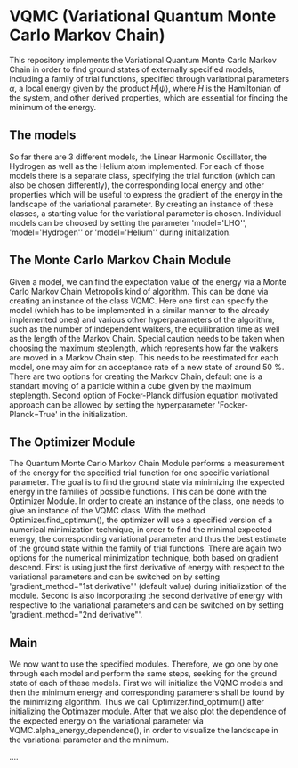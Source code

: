 # VQMC (Variational Quantum Monte Carlo Markov Chain)
This repository implements the Variational Quantum Monte Carlo Markov Chain in order to find ground states 
of externally specified models, including a family of trial functions, specified through variational parameters
$\alpha$, a local energy given by the product $H |\psi\rangle$, where $H$ is the Hamiltonian of the system, and
other derived properties, which are essential for finding the minimum of the energy.

## The models
So far there are 3 different models, the Linear Harmonic Oscillator, the Hydrogen as well as the Helium atom
implemented. For each of those models there is a separate class, specifying the trial function (which can 
also be chosen differently), the corresponding local energy and other properties which will be useful to
express the gradient of the energy in the landscape of the variational parameter. By creating an instance of 
these classes, a starting value for the variational parameter is chosen. Individual models can be choosed by setting the 
parameter 'model='LHO'', 'model='Hydrogen'' or 'model='Helium'' during initialization.

## The Monte Carlo Markov Chain Module
Given a model, we can find the expectation value of the energy via a Monte Carlo Markov Chain Metropolis
kind of algorithm. This can be done via creating an instance of the class VQMC. Here one first can specify
the model (which has to be implemented in a similar manner to the already implemented ones) and various other
hyperparameters of the algorithm, such as the number of independent walkers, the equilibration time as well as
the length of the Markov Chain.
Special caution needs to be taken when choosing the maximum steplength, which represents how far the walkers
are moved in a Markov Chain step. This needs to be reestimated for each model, one may aim for an acceptance
rate of a new state of around 50 %. 
There are two options for creating the Markov Chain, default one is a standart moving of a particle within a 
cube given by the maximum steplength. Second option of Focker-Planck diffusion equation motivated approach can
be allowed by setting the hyperparameter 'Focker-Planck=True' in the initialization.

## The Optimizer Module
The Quantum Monte Carlo Markov Chain Module performs a measurement of the energy for the specified trial 
function for one specific variational parameter. The goal is to find the ground state via minimizing the 
expected energy in the families of possible functions. This can be done with the Optimizer Module. In order
to create an instance of the class, one needs to give an instance of the VQMC class. With the method
Optimizer.find_optimum(), the optimizer will use a specified version of a numerical minimization technique,
in order to find the minimal expected energy, the corresponding variational parameter and thus the best
estimate of the ground state within the family of trial functions.
There are again two options for the numerical minimization technique, both based on gradient descend. First 
is using just the first derivative of energy with respect to the variational parameters and can be switched on
by setting 'gradient_method="1st derivative"' (default value) during initialization of the module. Second is
also incorporating the second derivative of energy with respective to the variational parameters and can be 
switched on by setting 'gradient_method="2nd derivative"'.

## Main
We now want to use the specified modules. Therefore, we go one by one through each model and perform the same 
steps, seeking for the ground state of each of these models.
First we will initialize the VQMC models and then the minimum energy and corresponding paramerers shall be found by
the minimizing algorithm. Thus we call Optimizer.find_optimum() after initializing the Optimazer module.
After that we also plot the dependence of the expected energy on the variational parameter via 
VQMC.alpha_energy_dependence(), in order to visualize the landscape in the variational parameter and the 
minimum.

....
